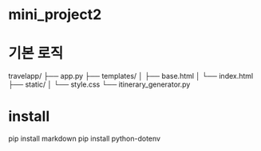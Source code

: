 # mini_project2
# 기본 로직
travelapp/
├── app.py
├── templates/
│   ├── base.html
│   └── index.html
├── static/
│   └── style.css
└── itinerary_generator.py

# install
pip install markdown
pip install python-dotenv
